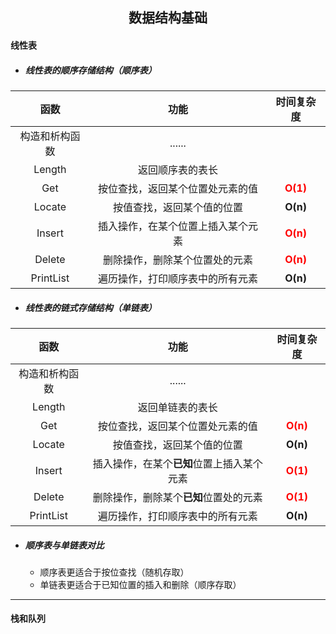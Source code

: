 <h2 align = "center">数据结构基础</h2>

#### 线性表

- ##### 线性表的顺序存储结构（顺序表）

|      函数      |                功能                |            时间复杂度             |
| :------------: | :--------------------------------: | :-------------------------------: |
| 构造和析构函数 |               ......               |                                   |
|     Length     |          返回顺序表的表长          |                                   |
|      Get       |  按位查找，返回某个位置处元素的值  | <font color="red">**O(1)**</font> |
|     Locate     |     按值查找，返回某个值的位置     |             **O(n)**              |
|     Insert     | 插入操作，在某个位置上插入某个元素 | <font color="red">**O(n)**</font> |
|     Delete     |   删除操作，删除某个位置处的元素   | <font color="red">**O(n)**</font> |
|   PrintList    |  遍历操作，打印顺序表中的所有元素  |             **O(n)**              |

- ##### 线性表的链式存储结构（单链表）

|      函数      |                    功能                    |            时间复杂度             |
| :------------: | :----------------------------------------: | :-------------------------------: |
| 构造和析构函数 |                   ......                   |                                   |
|     Length     |              返回单链表的表长              |                                   |
|      Get       |      按位查找，返回某个位置处元素的值      | <font color="red">**O(n)**</font> |
|     Locate     |         按值查找，返回某个值的位置         |             **O(n)**              |
|     Insert     | 插入操作，在某个**已知**位置上插入某个元素 | <font color="red">**O(1)**</font> |
|     Delete     |   删除操作，删除某个**已知**位置处的元素   | <font color="red">**O(1)**</font> |
|   PrintList    |      遍历操作，打印顺序表中的所有元素      |             **O(n)**              |

- ##### 顺序表与单链表对比

  - 顺序表更适合于按位查找（随机存取）
  - 单链表更适合于已知位置的插入和删除（顺序存取）

------

#### 栈和队列

